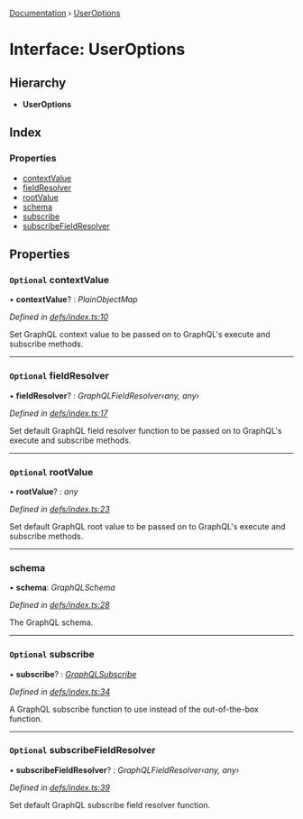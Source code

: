 [Documentation](../README.md) › [UserOptions](useroptions.md)

# Interface: UserOptions

## Hierarchy

* **UserOptions**

## Index

### Properties

* [contextValue](useroptions.md#optional-contextvalue)
* [fieldResolver](useroptions.md#optional-fieldresolver)
* [rootValue](useroptions.md#optional-rootvalue)
* [schema](useroptions.md#schema)
* [subscribe](useroptions.md#optional-subscribe)
* [subscribeFieldResolver](useroptions.md#optional-subscribefieldresolver)

## Properties

### `Optional` contextValue

• **contextValue**? : *PlainObjectMap*

*Defined in [defs/index.ts:10](https://github.com/badbatch/graphql-box/blob/c5fe32a/packages/subscribe/src/defs/index.ts#L10)*

Set GraphQL context value to be passed on to
GraphQL's execute and subscribe methods.

___

### `Optional` fieldResolver

• **fieldResolver**? : *GraphQLFieldResolver‹any, any›*

*Defined in [defs/index.ts:17](https://github.com/badbatch/graphql-box/blob/c5fe32a/packages/subscribe/src/defs/index.ts#L17)*

Set default GraphQL field resolver function to
be passed on to GraphQL's execute and subscribe
methods.

___

### `Optional` rootValue

• **rootValue**? : *any*

*Defined in [defs/index.ts:23](https://github.com/badbatch/graphql-box/blob/c5fe32a/packages/subscribe/src/defs/index.ts#L23)*

Set default GraphQL root value to be passed on to
GraphQL's execute and subscribe methods.

___

###  schema

• **schema**: *GraphQLSchema*

*Defined in [defs/index.ts:28](https://github.com/badbatch/graphql-box/blob/c5fe32a/packages/subscribe/src/defs/index.ts#L28)*

The GraphQL schema.

___

### `Optional` subscribe

• **subscribe**? : *[GraphQLSubscribe](../README.md#graphqlsubscribe)*

*Defined in [defs/index.ts:34](https://github.com/badbatch/graphql-box/blob/c5fe32a/packages/subscribe/src/defs/index.ts#L34)*

A GraphQL subscribe function to use
instead of the out-of-the-box function.

___

### `Optional` subscribeFieldResolver

• **subscribeFieldResolver**? : *GraphQLFieldResolver‹any, any›*

*Defined in [defs/index.ts:39](https://github.com/badbatch/graphql-box/blob/c5fe32a/packages/subscribe/src/defs/index.ts#L39)*

Set default GraphQL subscribe field resolver function.
